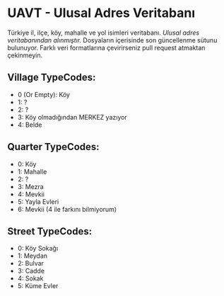 # UAVT - Ulusal Adres Veritabanı

Türkiye il, ilçe, köy, mahalle ve yol isimleri veritabanı. *Ulusal adres veritabanından alınmıştır.* Dosyaların içerisinde son güncellenme sütunu bulunuyor. Farklı veri formatlarına çevirirseniz pull request atmaktan çekinmeyin.


## Village TypeCodes:
- 0 (Or Empty): Köy
- 1: ?
- 2: ?
- 3: Köy olmadığından MERKEZ yazıyor
- 4: Belde

## Quarter TypeCodes:
- 0: Köy
- 1: Mahalle
- 2: ?
- 3: Mezra
- 4: Mevkii
- 5: Yayla Evleri
- 6: Mevkii (4 ile farkını bilmiyorum)

## Street TypeCodes:
- 0: Köy Sokağı
- 1: Meydan
- 2: Bulvar
- 3: Cadde
- 4: Sokak
- 5: Küme Evler

